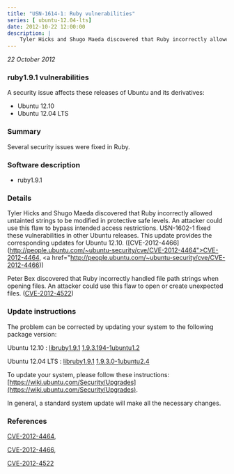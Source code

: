 ```yaml
---
title: "USN-1614-1: Ruby vulnerabilities"
series: [ ubuntu-12.04-lts]
date: 2012-10-22 12:00:00
description: |
    Tyler Hicks and Shugo Maeda discovered that Ruby incorrectly allowed untainted strings to be modified in protective safe levels. An attacker could use this flaw to bypass intended access restrictions. USN-1602-1 fixed these vulnerabilities in other Ubuntu releases. This update provides the corresponding updates for Ubuntu 12.10. ([CVE-2012-4466](http://people.ubuntu.com/~ubuntu-security/cve/CVE-2012-4464">CVE-2012-4464</a>, <a href="http://people.ubuntu.com/~ubuntu-security/cve/CVE-2012-4466))
--- 
```

 
 

*22 October 2012*

### ruby1.9.1 vulnerabilities

A security issue affects these releases of Ubuntu and its derivatives:

* Ubuntu 12.10
* Ubuntu 12.04 LTS

### Summary

Several security issues were fixed in Ruby. 

### Software description

* ruby1.9.1 

### Details

Tyler Hicks and Shugo Maeda discovered that Ruby incorrectly allowed untainted strings to be modified in protective safe levels. An attacker could use this flaw to bypass intended access restrictions. USN-1602-1 fixed these vulnerabilities in other Ubuntu releases. This update provides the corresponding updates for Ubuntu 12.10. ([CVE-2012-4466](http://people.ubuntu.com/~ubuntu-security/cve/CVE-2012-4464">CVE-2012-4464</a>, <a href="http://people.ubuntu.com/~ubuntu-security/cve/CVE-2012-4466))

Peter Bex discovered that Ruby incorrectly handled file path strings when opening files. An attacker could use this flaw to open or create unexpected files. ([CVE-2012-4522](http://people.ubuntu.com/~ubuntu-security/cve/CVE-2012-4522)) 

### Update instructions

The problem can be corrected by updating your system to the following package version:

Ubuntu 12.10
 : [libruby1.9.1](https://launchpad.net/ubuntu/+source/ruby1.9.1) <span> [1.9.3.194-1ubuntu1.2](https://launchpad.net/ubuntu/+source/ruby1.9.1/1.9.3.194-1ubuntu1.2) </span> 

Ubuntu 12.04 LTS
 : [libruby1.9.1](https://launchpad.net/ubuntu/+source/ruby1.9.1) <span> [1.9.3.0-1ubuntu2.4](https://launchpad.net/ubuntu/+source/ruby1.9.1/1.9.3.0-1ubuntu2.4) </span> 

To update your system, please follow these instructions: [https://wiki.ubuntu.com/Security/Upgrades](https://wiki.ubuntu.com/Security/Upgrades).

In general, a standard system update will make all the necessary changes. 

### References

 
 [CVE-2012-4464](http://people.ubuntu.com/~ubuntu-security/cve/CVE-2012-4464), 

 [CVE-2012-4466](http://people.ubuntu.com/~ubuntu-security/cve/CVE-2012-4466), 

 [CVE-2012-4522](http://people.ubuntu.com/~ubuntu-security/cve/CVE-2012-4522)
 

